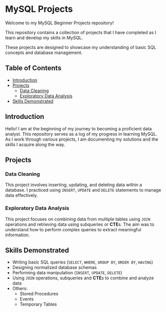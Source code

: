 # MySQL Projects

Welcome to my MySQL Beginner Projects repository!

This repository contains a collection of projects that I have completed as I learn and develop my skills in MySQL.

These projects are designed to showcase my understanding of basic SQL concepts and database management.

## Table of Contents
- [Introduction](#introduction)
- [Projects](#projects)
  - [Data Cleaning](#data-cleaning)
  - [Exploratory Data Analysis](#exploratory-data-analysis)
- [Skills Demonstrated](#skills-demonstrated)


## Introduction
Hello! I am at the beginning of my journey to becoming a proficient data analyst. This repository serves as a log of my progress in learning MySQL. As I work through various projects, I am documenting my solutions and the skills I acquire along the way.

## Projects

### Data Cleaning
This project involves inserting, updating, and deleting data within a database. I practiced using `INSERT`, `UPDATE` and `DELETE` statements to manage data effectively.

### Exploratory Data Analysis
This project focuses on combining data from multiple tables using `JOIN` operations and retrieving data using subqueries or **CTE**s. The aim was to understand how to perform complex queries to extract meaningful information.

## Skills Demonstrated
- Writing basic SQL queries (`SELECT`, `WHERE`, `GROUP BY`, `ORDER BY`, `HAVING`)
- Designing normalized database schemas
- Performing data manipulation (`INSERT`, `UPDATE`, `DELETE`)
- Using `JOIN` operations, subqueries and **CTE**s to combine and analyze data
- Others:
  - Stored Procedures
  - Events
  - Temporary Tables


